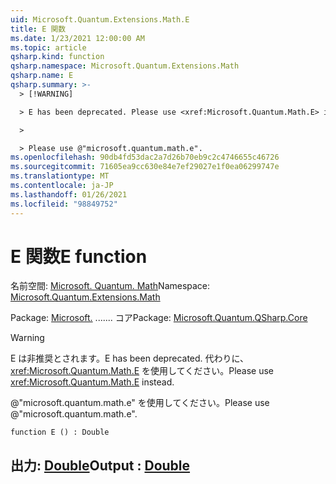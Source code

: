 ```yaml
---
uid: Microsoft.Quantum.Extensions.Math.E
title: E 関数
ms.date: 1/23/2021 12:00:00 AM
ms.topic: article
qsharp.kind: function
qsharp.namespace: Microsoft.Quantum.Extensions.Math
qsharp.name: E
qsharp.summary: >-
  > [!WARNING]

  > E has been deprecated. Please use <xref:Microsoft.Quantum.Math.E> instead.

  >

  > Please use @"microsoft.quantum.math.e".
ms.openlocfilehash: 90db4fd53dac2a7d26b70eb9c2c4746655c46726
ms.sourcegitcommit: 71605ea9cc630e84e7ef29027e1f0ea06299747e
ms.translationtype: MT
ms.contentlocale: ja-JP
ms.lasthandoff: 01/26/2021
ms.locfileid: "98849752"
---
```

# <a name="e-function"></a><span data-ttu-id="7a6fd-102">E 関数</span><span class="sxs-lookup"><span data-stu-id="7a6fd-102">E function</span></span>

<span data-ttu-id="7a6fd-103">名前空間: [Microsoft. Quantum. Math](xref:Microsoft.Quantum.Extensions.Math)</span><span class="sxs-lookup"><span data-stu-id="7a6fd-103">Namespace: [Microsoft.Quantum.Extensions.Math](xref:Microsoft.Quantum.Extensions.Math)</span></span>

<span data-ttu-id="7a6fd-104">Package: [Microsoft.](https://nuget.org/packages/Microsoft.Quantum.QSharp.Core) ....... コア</span><span class="sxs-lookup"><span data-stu-id="7a6fd-104">Package: [Microsoft.Quantum.QSharp.Core](https://nuget.org/packages/Microsoft.Quantum.QSharp.Core)</span></span>


> [!WARNING]
> <span data-ttu-id="7a6fd-105">E は非推奨とされます。</span><span class="sxs-lookup"><span data-stu-id="7a6fd-105">E has been deprecated.</span></span> <span data-ttu-id="7a6fd-106">代わりに、<xref:Microsoft.Quantum.Math.E> を使用してください。</span><span class="sxs-lookup"><span data-stu-id="7a6fd-106">Please use <xref:Microsoft.Quantum.Math.E> instead.</span></span>
>
> <span data-ttu-id="7a6fd-107">@"microsoft.quantum.math.e" を使用してください。</span><span class="sxs-lookup"><span data-stu-id="7a6fd-107">Please use @"microsoft.quantum.math.e".</span></span>



```qsharp
function E () : Double
```


## <a name="output--double"></a><span data-ttu-id="7a6fd-108">出力: [Double](xref:microsoft.quantum.lang-ref.double)</span><span class="sxs-lookup"><span data-stu-id="7a6fd-108">Output : [Double](xref:microsoft.quantum.lang-ref.double)</span></span>

